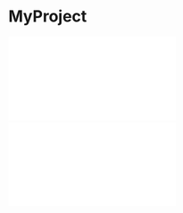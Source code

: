 # MyProject
![Surat_Sertifikat_LAMINFOKOM](./Surat_Sertifikat_LAMINFOKOM.pdf)
![Surat_SK_Akreditasi](./Surat_SK_Akreditasi.pdf)